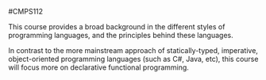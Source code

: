 #CMPS112

This course provides a broad background in the different styles of programming languages, and the principles behind these languages.

In contrast to the more mainstream approach of statically-typed, imperative, object-oriented programming languages (such as C#, Java, etc), this course will focus more on declarative functional programming.

